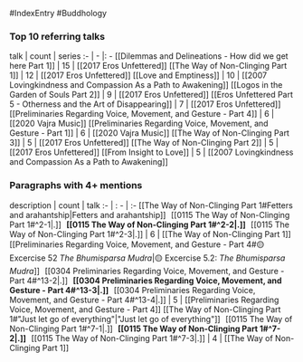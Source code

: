 #IndexEntry #Buddhology

### Top 10 referring talks
talk | count | series
:- | - |: -
[[Dilemmas and Delineations - How did we get here Part 1]] | 15 | [[2017 Eros Unfettered]]
[[The Way of Non-Clinging Part 1]] | 12 | [[2017 Eros Unfettered]]
[[Love and Emptiness]] | 10 | [[2007 Lovingkindness and Compassion As a Path to Awakening]]
[[Logos in the Garden of Souls Part 2]] | 9 | [[2017 Eros Unfettered]]
[[Eros Unfettered Part 5 - Otherness and the Art of Disappearing]] | 7 | [[2017 Eros Unfettered]]
[[Preliminaries Regarding Voice, Movement, and Gesture - Part 4]] | 6 | [[2020 Vajra Music]]
[[Preliminaries Regarding Voice, Movement, and Gesture - Part 1]] | 6 | [[2020 Vajra Music]]
[[The Way of Non-Clinging Part 3]] | 5 | [[2017 Eros Unfettered]]
[[The Way of Non-Clinging Part 2]] | 5 | [[2017 Eros Unfettered]]
[[From Insight to Love]] | 5 | [[2007 Lovingkindness and Compassion As a Path to Awakening]]

### Paragraphs with 4+ mentions
description | count | talk
:- | : - | :-
[[The Way of Non-Clinging Part 1#Fetters and arahantship\|Fetters and arahantship]] &nbsp;&nbsp;[[0115 The Way of Non-Clinging Part 1#^2-1\|.]] &nbsp; **[[0115 The Way of Non-Clinging Part 1#^2-2\|.]]** &nbsp; [[0115 The Way of Non-Clinging Part 1#^2-3\|.]] | 6 | [[The Way of Non-Clinging Part 1]]
[[Preliminaries Regarding Voice, Movement, and Gesture - Part 4#🟡 Excercise 52 _The Bhumisparsa Mudra_\|🟡 Excercise 5.2: _The Bhumisparsa Mudra_]] &nbsp;&nbsp;[[0304 Preliminaries Regarding Voice, Movement, and Gesture - Part 4#^13-2\|.]] &nbsp; **[[0304 Preliminaries Regarding Voice, Movement, and Gesture - Part 4#^13-3\|.]]** &nbsp; [[0304 Preliminaries Regarding Voice, Movement, and Gesture - Part 4#^13-4\|.]] | 5 | [[Preliminaries Regarding Voice, Movement, and Gesture - Part 4]]
[[The Way of Non-Clinging Part 1#"Just let go of everything"\|"Just let go of everything"]] &nbsp;&nbsp;[[0115 The Way of Non-Clinging Part 1#^7-1\|.]] &nbsp; **[[0115 The Way of Non-Clinging Part 1#^7-2\|.]]** &nbsp; [[0115 The Way of Non-Clinging Part 1#^7-3\|.]] | 4 | [[The Way of Non-Clinging Part 1]]

